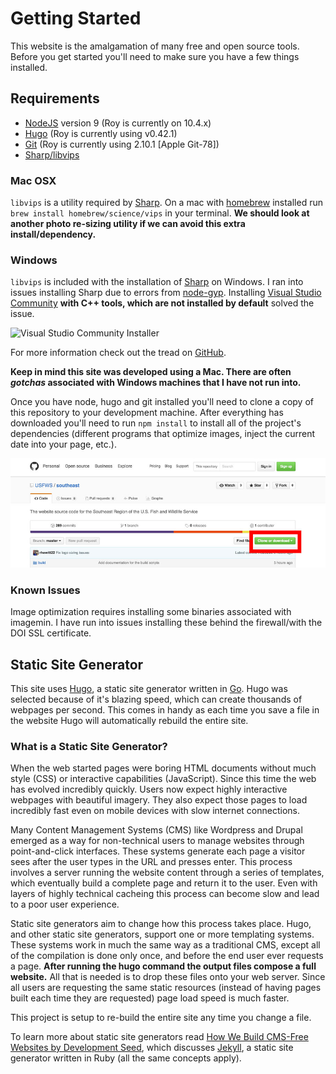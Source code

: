 # Getting Started

This website is the amalgamation of many free and open source tools. Before you get started you'll need to make sure you have a few things installed.

## Requirements

- [NodeJS](https://nodejs.org/en/) version 9 (Roy is currently on 10.4.x)
- [Hugo](https://gohugo.io/overview/installing/) (Roy is currently using v0.42.1)
- [Git](https://git-scm.com/downloads) (Roy is currently using 2.10.1 [Apple Git-78])
- [Sharp/libvips](http://sharp.dimens.io/en/stable/install/#installation)

### Mac OSX

`libvips` is a utility required by [Sharp](http://sharp.dimens.io/en/). On a mac with [homebrew](http://brew.sh/) installed run `brew install homebrew/science/vips` in your terminal. **We should look at another photo re-sizing utility if we can avoid this extra install/dependency.**

### Windows

`libvips` is included with the installation of [Sharp](http://sharp.dimens.io/en/) on Windows. I ran into issues installing Sharp due to errors from [node-gyp](https://github.com/nodejs/node-gyp). Installing [Visual Studio Community](https://www.visualstudio.com/en-us/products/visual-studio-community-vs.aspx) **with C++ tools, which are not installed by default** solved the issue.

![Visual Studio Community Installer](https://cloud.githubusercontent.com/assets/94334/9250024/a3ca627a-41d2-11e5-8efb-1417d686eaa4.png)

For more information check out the tread on [GitHub](https://github.com/nodejs/node-gyp/issues/629#issuecomment-153196245).

**Keep in mind this site was developed using a Mac. There are often _gotchas_ associated with Windows machines that I have not run into.**

Once you have node, hugo and git installed you'll need to clone a copy of this repository to your development machine. After everything has downloaded you'll need to run `npm install` to install all of the project's dependencies (different programs that optimize images, inject the current date into your page, etc.).

![Location on website where the clone repository button is located](./images/clone-repository.jpg)

### Known Issues

Image optimization requires installing some binaries associated with imagemin. I have run into issues installing these behind the firewall/with the DOI SSL certificate.

## Static Site Generator

This site uses [Hugo](https://gohugo.io/), a static site generator written in [Go](https://golang.org/). Hugo was selected because of it's blazing speed, which can create thousands of webpages per second. This comes in handy as each time you save a file in the website Hugo will automatically rebuild the entire site.

### What is a Static Site Generator?

When the web started pages were boring HTML documents without much style (CSS) or interactive capabilities (JavaScript). Since this time the web has evolved incredibly quickly. Users now expect highly interactive webpages with beautiful imagery. They also expect those pages to load incredibly fast even on mobile devices with slow internet connections.

Many Content Management Systems (CMS) like Wordpress and Drupal emerged as a way for non-technical users to manage websites through point-and-click interfaces. These systems generate each page a visitor sees after the user types in the URL and presses enter. This process involves a server running the website content through a series of templates, which eventually build a complete page and return it to the user. Even with layers of highly technical cacheing this process can become slow and lead to a poor user experience.

Static site generators aim to change how this process takes place. Hugo, and other static site generators, support one or more templating systems. These systems work in much the same way as a traditional CMS, except all of the compilation is done only once, and before the end user ever requests a page. **After running the hugo command the output files compose a full website.** All that is needed is to drop these files onto your web server. Since all users are requesting the same static resources (instead of having pages built each time they are requested) page load speed is much faster.

This project is setup to re-build the entire site any time you change a file.

To learn more about static site generators read [How We Build CMS-Free Websites by Development Seed](https://developmentseed.org/blog/2012/07/27/build-cms-free-websites/), which discusses [Jekyll](jekyllrb.com), a static site generator written in Ruby (all the same concepts apply).

